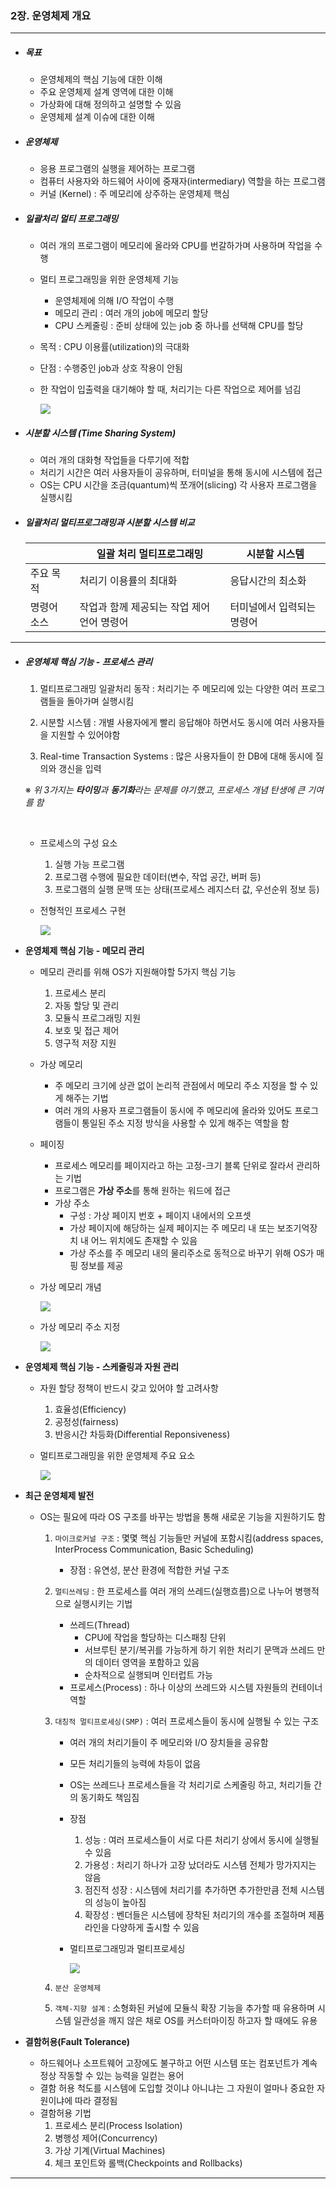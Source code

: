 ### 2장. 운영체제 개요

---

- ##### 목표

  - 운영체제의 핵심 기능에 대한 이해
  - 주요 운영체제 설계 영역에 대한 이해
  - 가상화에 대해 정의하고 설명할 수 있음
  - 운영체제 설계 이슈에 대한 이해

- ##### 운영체제

  - 응용 프로그램의 실행을 제어하는 프로그램
  - 컴퓨터 사용자와 하드웨어 사이에 중재자(intermediary) 역할을 하는 프로그램
  - 커널 (Kernel) : 주 메모리에 상주하는 운영체제 핵심

- ##### 일괄처리 멀티 프로그래밍

  - 여러 개의 프로그램이 메모리에 올라와 CPU를 번갈하가며 사용하며 작업을 수행
  - 멀티 프로그래밍을 위한 운영체제 기능
    - 운영체제에 의해 I/O 작업이 수행
    - 메모리 관리 : 여러 개의 job에 메모리 할당
    - CPU 스케줄링 : 준비 상태에 있는 job 중 하나를 선택해 CPU를 할당
  - 목적 : CPU 이용률(utilization)의 극대화
  - 단점 : 수행중인 job과 상호 작용이 안됨

  - 한 작업이 입출력을 대기해야 할 때, 처리기는 다른 작업으로 제어를 넘김

    <img src="../../resources/os-02-001.png">

    

- ##### 시분할 시스템 (Time Sharing System)

  - 여러 개의 대화형 작업들을 다루기에 적합
  - 처리기 시간은 여러 사용자들이 공유하며, 터미널을 통해 동시에 시스템에 접근
  - OS는 CPU 시간을 조금(quantum)씩 쪼개어(slicing) 각 사용자 프로그램을 실행시킴

- ##### 일괄처리 멀티프로그래밍과 시분할 시스템 비교

  |             | 일괄 처리 멀티프로그래밍                   | 시분할 시스템              |
  | ----------- | ------------------------------------------ | -------------------------- |
  | 주요 목적   | 처리기 이용률의 최대화                     | 응답시간의 최소화          |
  | 명령어 소스 | 작업과 함께 제공되는 작업 제어 언어 명령어 | 터미널에서 입력되는 명령어 |

---

- ##### 운영체제 핵심 기능 - 프로세스 관리

  1. 멀티프로그래밍 일괄처리 동작 : 처리기는 주 메모리에 있는 다양한 여러 프로그램들을 돌아가며 실행시킴

  2. 시분할 시스템 : 개별 사용자에게 빨리 응답해야 하면서도 동시에 여러 사용자들을 지원할 수 있어야함

  3. Real-time Transaction Systems : 많은 사용자들이 한 DB에 대해 동시에 질의와 갱신을 입력

  ※ *위 3가지는 **타이밍**과 **동기화**라는 문제를 야기했고, 프로세스 개념 탄생에 큰 기여를 함*

  <br>

  - 프로세스의 구성 요소

    1. 실행 가능 프로그램
    2. 프로그램 수행에 필요한 데이터(변수, 작업 공간, 버퍼 등)
    3. 프로그램의 실행 문맥 또는 상태(프로세스 레지스터 값, 우선순위 정보 등)

  - 전형적인 프로세스 구현

    <img src="../../resources/os-02-002.png">

- **운영체제 핵심 기능 - 메모리 관리**

  - 메모리 관리를 위해 OS가 지원해야할 5가지 핵심 기능
    1. 프로세스 분리
    2. 자동 할당 및 관리
    3. 모듈식 프로그래밍 지원
    4. 보호 및 접근 제어
    5. 영구적 저장 지원
  - 가상 메모리 
    - 주 메모리 크기에 상관 없이 논리적 관점에서 메모리 주소 지정을 할 수 있게 해주는 기법
    - 여러 개의 사용자 프로그램들이 동시에 주 메모리에 올라와 있어도 프로그램들이 통일된 주소 지정 방식을 사용할 수 있게 해주는 역할을 함

  - 페이징 

    - 프로세스 메모리를 페이지라고 하는 고정-크기 블록 단위로 잘라서 관리하는 기법
    - 프로그램은 **가상 주소**를 통해 원하는 워드에 접근
    - 가상 주소
      - 구성 : 가상 페이지 번호 + 페이지 내에서의 오프셋
      - 가상 페이지에 해당하는 실제 페이지는 주 메모리 내 또는 보조기억장치 내 어느 위치에도 존재할 수 있음
      - 가상 주소를 주 메모리 내의 물리주소로 동적으로 바꾸기 위해 OS가 매핑 정보를 제공

  - 가상 메모리 개념

    <img src="../../resources/os-02-003.png">

  - 가상 메모리 주소 지정

    <img src="../../resources/os-02-004.png">

  

- **운영체제 핵심 기능 - 스케줄링과 자원 관리**

  - 자원 할당 정책이 반드시 갖고 있어야 할 고려사항

    1. 효율성(Efficiency)
    2. 공정성(fairness)
    3. 반응시간 차등화(Differential Reponsiveness)

  - 멀티프로그래밍을 위한 운영체제 주요 요소

    <img src="../../resources/os-02-005.png">

- **최근 운영체제 발전**

  - OS는 필요에 따라 OS 구조를 바꾸는 방법을 통해 새로운 기능을 지원하기도 함

    1. ```마이크로커널 구조``` : 몇몇 핵심 기능들만 커널에 포함시킴(address spaces, InterProcess Communication, Basic Scheduling)

       - 장점 : 유연성, 분산 환경에 적합한 커널 구조

    2. ```멀티쓰레딩``` : 한 프로세스를 여러 개의 쓰레드(실행흐름)으로 나누어 병행적으로 실행시키는 기법

       - 쓰레드(Thread) 
         - CPU에 작업을 할당하는 디스패칭 단위
         - 서브루틴 분기/복귀를 가능하게 하기 위한 처리기 문맥과 쓰레드 만의 데이터 영역을 포함하고 있음
         - 순차적으로 실행되며 인터럽트 가능
       - 프로세스(Process) : 하나 이상의 쓰레드와 시스템 자원들의 컨테이너 역할

    3. ```대칭적 멀티프로세싱(SMP)``` : 여러 프로세스들이 동시에 실행될 수 있는 구조

       - 여러 개의 처리기들이 주 메모리와 I/O 장치들을 공유함

       - 모든 처리기들의 능력에 차등이 없음

       - OS는 쓰레드나 프로세스들을 각 처리기로 스케줄링 하고, 처리기들 간의 동기화도 책임짐

       - 장점

         1. 성능 : 여러 프로세스들이 서로 다른 처리기 상에서 동시에 실행될 수 있음
         2. 가용성 : 처리기 하나가 고장 났더라도 시스템 전체가 망가지지는 않음
         3. 점진적 성장 : 시스템에 처리기를 추가하면 추가한만큼 전체 시스템의 성능이 높아짐
         4. 확장성 : 벤더들은 시스템에 장착된 처리기의 개수를 조절하며 제품 라인을 다양하게 출시할 수 있음 

       - 멀티프로그래밍과 멀티프로세싱

         <img src="../../resources/os-02-006.png">

         

    4. ```분산 운영체제``` 

    5. ```객체-지향 설계``` : 소형화된 커널에 모듈식 확장 기능을 추가할 때 유용하며 시스템 일관성을 깨지 않은 채로 OS를 커스터마이징 하고자 할 때에도 유용

- **결함허용(Fault Tolerance)**

  - 하드웨어나 소프트웨어 고장에도 불구하고 어떤 시스템 또는 컴포넌트가 계속 정상 작동할 수 있는 능력을 일컫는 용어
  - 결함 허용 척도를 시스템에 도입할 것이냐 아니냐는 그 자원이 얼마나 중요한 자원이냐에 따라 결정됨
  - 결함허용 기법
    1. 프로세스 분리(Process Isolation)
    2. 병행성 제어(Concurrency)
    3. 가상 기계(Virtual Machines)
    4. 체크 포인트와 롤백(Checkpoints and Rollbacks)

---

